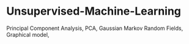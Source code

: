 # Unsupervised-Machine-Learning
Principal Component Analysis, PCA, Gaussian Markov Random Fields, Graphical model, 
